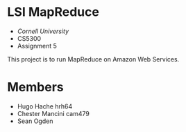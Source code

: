 LSI MapReduce
===============================

* _Cornell University_
* CS5300
* Assignment 5

This project is to run MapReduce on Amazon Web Services.

Members
===============================
* Hugo Hache			hrh64
* Chester Mancini		cam479
* Sean Ogden


